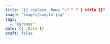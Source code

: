 ```yaml
---
title: "{{ replace .Name "-" " " | title }}"
image: "images/sample.jpg"
tags:
  - "karanas"
date: {{ .Date }}
draft: false
---
```

